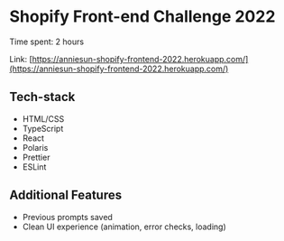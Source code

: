 # Shopify Front-end Challenge 2022

Time spent: 2 hours

Link: [https://anniesun-shopify-frontend-2022.herokuapp.com/](https://anniesun-shopify-frontend-2022.herokuapp.com/)

## Tech-stack
 - HTML/CSS
 - TypeScript
 - React
 - Polaris
 - Prettier
 - ESLint

## Additional Features
- Previous prompts saved
- Clean UI experience (animation, error checks, loading)
